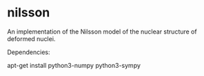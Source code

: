nilsson
=======

An implementation of the Nilsson model of the nuclear structure of deformed nuclei.

Dependencies:

apt-get install python3-numpy python3-sympy


